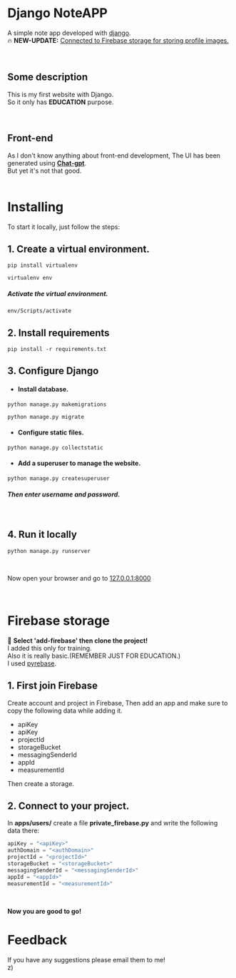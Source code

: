 # Django NoteAPP
A simple note app developed with [django](https://www.djangoproject.com/).<br>
:fire: **NEW-UPDATE:** [Connected to Firebase storage for storing profile images.](https://github.com/errornight/django-noteapp/tree/main#firebase-storage)

<br>

## Some description
This is my first website with Django. <br>
So it only has **EDUCATION** purpose.

<br>

## Front-end
As I don't know anything about front-end development, The UI has been generated using **[Chat-gpt](https://chat.openai.com/)**.
<br>
But yet it's not that good.
<br><br>

# Installing
To start it locally, just follow the steps:
## 1. Create a virtual environment.
```
pip install virtualenv
```
```
virtualenv env
```
##### *Activate the virtual environment*.
```
env/Scripts/activate
```
## 2. Install requirements
```
pip install -r requirements.txt
```
## 3. Configure Django
+ #### Install database.
```
python manage.py makemigrations
```
```
python manage.py migrate
```
+ #### Configure static files.
```
python manage.py collectstatic
```
+ #### Add a superuser to manage the website.
```
python manage.py createsuperuser
```
##### Then enter username and password.
<br>

## 4. Run it locally
```
python manage.py runserver
```
<br>

Now open your browser and go to [127.0.0.1:8000](http://127.0.0.1:8000)

<br>


# Firebase storage
:red_circle: **Select 'add-firebase' then clone the project!** <br>
I added this only for training.<br>
Also it is really basic.(REMEMBER JUST FOR EDUCATION.)<br>
I used [pyrebase](https://github.com/thisbejim/Pyrebase/#firebase-storage).<br>
## 1. First join Firebase
Create account and project in Firebase, Then add an app and make sure to copy the following data while adding it.
+ apiKey
+ apiKey
+ projectId
+ storageBucket
+ messagingSenderId
+ appId
+ measurementId<br>

Then create a storage.
## 2. Connect to your project.
In **apps/users/** create a file **private_firebase.py** and write the following data there:
```python
apiKey = "<apiKey>"
authDomain = "<authDomain>"
projectId = "<projectId>"
storageBucket = "<storageBucket>"
messagingSenderId = "<messagingSenderId>"
appId = "<appId>"
measurementId = "<measurementId>"
```
<br>

**Now you are good to go!**

# Feedback
If you have any suggestions please email them to me!<br>
z)

<br>
